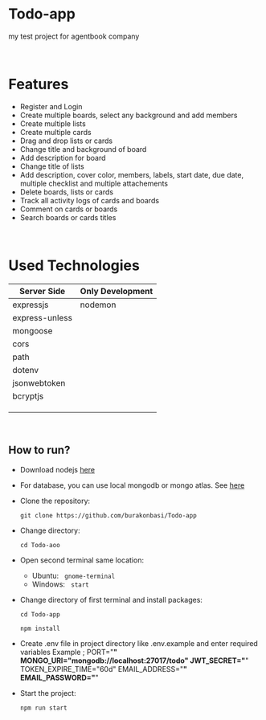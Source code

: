 # Todo-app
my test project for agentbook company

&nbsp;
# Features

- Register and Login
- Create multiple boards, select any background and add members
- Create multiple lists
- Create multiple cards
- Drag and drop lists or cards
- Change title and background of board
- Add description for board
- Change title of lists
- Add description, cover color, members, labels, start date, due date, multiple checklist and multiple attachements
- Delete boards, lists or cards
- Track all activity logs of cards and boards
- Comment on cards or boards
- Search boards or cards titles

&nbsp;
# Used Technologies

| Server Side    	| Only Development 	|
|----------------	|-------------------|
| expressjs      	| nodemon          	|
| express-unless 	|                  	|
| mongoose       	|                  	|
| cors           	|                  	|
| path           	|                  	|
| dotenv         	|                  	|
| jsonwebtoken   	|                  	|
| bcryptjs       	|                  	|
|                  	|                  	|
|                	|                  	|
|                	|                 	|

&nbsp;
## How to run?

- Download nodejs [here](https://nodejs.org/en/download/) 
- For database, you can use local mongodb or mongo atlas. See [here](https://www.mongodb.com/)
- Clone the repository:

  ```git clone https://github.com/burakonbasi/Todo-app``` 

- Change directory:

  ```cd Todo-aoo```

- Open second terminal same location:
    * Ubuntu: &nbsp; ```gnome-terminal```
    * Windows: &nbsp; ```start```

- Change directory of first terminal and install packages:

    ```cd Todo-app```

    ```npm install```

- Create .env file in project directory like .env.example and enter required variables
Example ;
PORT="****"
MONGO_URI="mongodb://localhost:27017/todo"
JWT_SECRET="****"
TOKEN_EXPIRE_TIME="60d"
EMAIL_ADDRESS="****"
EMAIL_PASSWORD="****"


- Start the project:

    ```npm run start```
